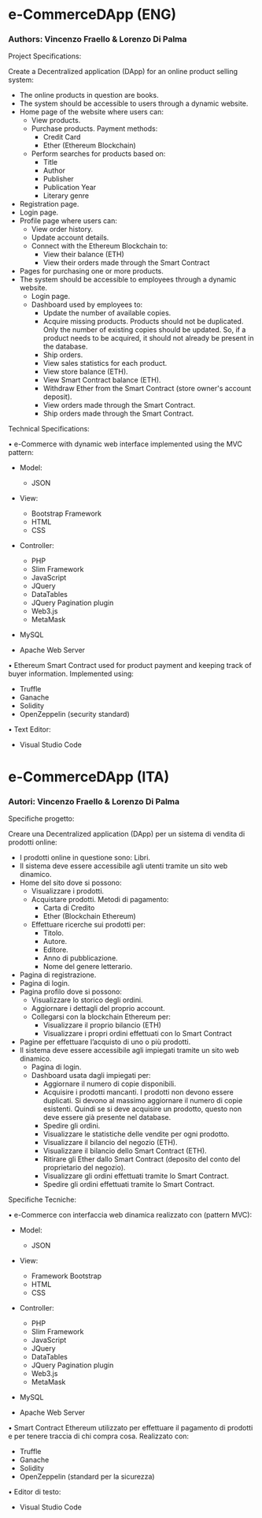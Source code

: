 # e-CommerceDApp (ENG)

### Authors: Vincenzo Fraello & Lorenzo Di Palma

Project Specifications:

Create a Decentralized application (DApp) for an online product selling system:
- The online products in question are books.
- The system should be accessible to users through a dynamic website.
- Home page of the website where users can:
  - View products.
  - Purchase products. Payment methods:
    - Credit Card
    - Ether (Ethereum Blockchain)
  - Perform searches for products based on:
    - Title
    - Author
    - Publisher
    - Publication Year
    - Literary genre
- Registration page.
- Login page.
- Profile page where users can:
  - View order history.
  - Update account details.
  - Connect with the Ethereum Blockchain to:
    - View their balance (ETH)
    - View their orders made through the Smart Contract
- Pages for purchasing one or more products.
- The system should be accessible to employees through a dynamic website.
  - Login page.
  - Dashboard used by employees to:
    - Update the number of available copies.
    - Acquire missing products. Products should not be duplicated. Only the number of existing copies should be updated. So, if a product needs to be acquired, it should not already be present in the database.
    - Ship orders.
    - View sales statistics for each product.
    - View store balance (ETH).
    - View Smart Contract balance (ETH).
    - Withdraw Ether from the Smart Contract (store owner's account deposit).
    - View orders made through the Smart Contract.
    - Ship orders made through the Smart Contract.

Technical Specifications:

• e-Commerce with dynamic web interface implemented using the MVC pattern:

  - Model:
    - JSON
  
  - View:
    - Bootstrap Framework
    - HTML
    - CSS
 
 - Controller:
    - PHP
    - Slim Framework
    - JavaScript
    - JQuery
    - DataTables
    - JQuery Pagination plugin
    - Web3.js
    - MetaMask
    
  - MySQL
  
  - Apache Web Server

• Ethereum Smart Contract used for product payment and keeping track of buyer information. Implemented using:
 - Truffle
 - Ganache
 - Solidity
 - OpenZeppelin (security standard)

• Text Editor:
 - Visual Studio Code

# e-CommerceDApp (ITA)

### Autori: Vincenzo Fraello & Lorenzo Di Palma

Specifiche progetto:

Creare una Decentralized application (DApp) per un sistema di vendita di prodotti online:
- I prodotti online in questione sono: Libri.
- Il sistema deve essere accessibile agli utenti tramite un sito web dinamico.
- Home del sito dove si possono:
  - Visualizzare i prodotti.
  - Acquistare prodotti. Metodi di pagamento:
    - Carta di Credito
    - Ether (Blockchain Ethereum)
  - Effettuare ricerche sui prodotti per:
    - Titolo.
    - Autore.
    - Editore.
    - Anno di pubblicazione.
    - Nome del genere letterario.
- Pagina di registrazione.
- Pagina di login.
- Pagina profilo dove si possono:
  - Visualizzare lo storico degli ordini.
  - Aggiornare i dettagli del proprio account.
  - Collegarsi con la blockchain Ethereum per:
    - Visualizzare il proprio bilancio (ETH)
    - Visualizzare i propri ordini effettuati con lo Smart Contract
- Pagine per effettuare l’acquisto di uno o più prodotti.
- Il sistema deve essere accessibile agli impiegati tramite un sito web dinamico.
  - Pagina di login.
  - Dashboard usata dagli impiegati per:
    - Aggiornare il numero di copie disponibili.
    - Acquisire i prodotti mancanti. I prodotti non devono essere duplicati. Si devono al massimo aggiornare il numero di copie esistenti. Quindi se si deve acquisire un prodotto, questo non deve essere già presente nel database.
    - Spedire gli ordini.
    - Visualizzare le statistiche delle vendite per ogni prodotto.
    - Visualizzare il bilancio del negozio (ETH).
    - Visualizzare il bilancio dello Smart Contract (ETH).
    - Ritirare gli Ether dallo Smart Contract (deposito del conto del proprietario del negozio).
    - Visualizzare gli ordini effettuati tramite lo Smart Contract.
    - Spedire gli ordini effettuati tramite lo Smart Contract.

Specifiche Tecniche:

• e-Commerce con interfaccia web dinamica realizzato con (pattern MVC):
  
  - Model:
    - JSON
  
  - View:
    - Framework Bootstrap
    - HTML
    - CSS
 
 - Controller:
    - PHP
    - Slim Framework
    - JavaScript
    - JQuery
    - DataTables
    - JQuery Pagination plugin
    - Web3.js
    - MetaMask
    
  - MySQL
  
  - Apache Web Server

• Smart Contract Ethereum utilizzato per effettuare il pagamento di prodotti e per tenere traccia di chi compra cosa.
Realizzato con:
 - Truffle
 - Ganache
 - Solidity
 - OpenZeppelin (standard per la sicurezza)

• Editor di testo:
 - Visual Studio Code
